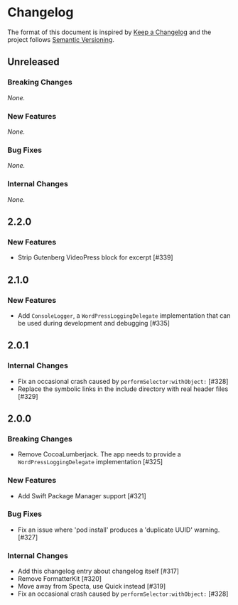 # Changelog

The format of this document is inspired by [Keep a Changelog](https://keepachangelog.com/en/1.0.0/) and the project follows [Semantic Versioning](https://semver.org/spec/v2.0.0.html).

<!-- This is a comment, you won't see it when GitHub renders the Markdown file.

When releasing a new version:

1. Remove any empty section (those with `_None._`)
2. Update the `## Unreleased` header to `## <version_number>`
3. Add a new "Unreleased" section for the next iteration, by copy/pasting the following template:

## Unreleased

### Breaking Changes

_None._

### New Features

_None._

### Bug Fixes

_None._

### Internal Changes

_None._

-->

## Unreleased

### Breaking Changes

_None._

### New Features

_None._

### Bug Fixes

_None._

### Internal Changes

_None._

## 2.2.0

### New Features

- Strip Gutenberg VideoPress block for excerpt [#339]

## 2.1.0

### New Features

- Add `ConsoleLogger`, a `WordPressLoggingDelegate` implementation that can be used during development and debugging [#335]

## 2.0.1

### Internal Changes

- Fix an occasional crash caused by `performSelector:withObject:` [#328]
- Replace the symbolic links in the include directory with real header files [#329]

## 2.0.0

### Breaking Changes

- Remove CocoaLumberjack. The app needs to provide a `WordPressLoggingDelegate` implementation [#325]

### New Features

- Add Swift Package Manager support [#321]

### Bug Fixes

- Fix an issue where 'pod install' produces a 'duplicate UUID' warning. [#327]

### Internal Changes

- Add this changelog entry about changelog itself [#317]
- Remove FormatterKit [#320]
- Move away from Specta, use Quick instead [#319]
- Fix an occasional crash caused by `performSelector:withObject:` [#328]
